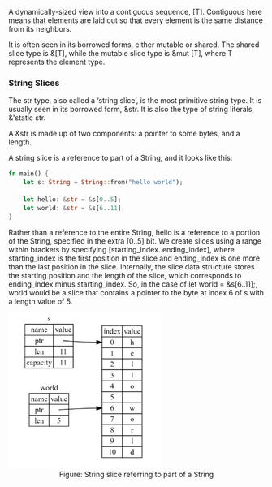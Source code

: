 A dynamically-sized view into a contiguous sequence, [T]. Contiguous here means that elements are laid out so that every element is the same distance from its neighbors.

It is often seen in its borrowed forms, either mutable or shared. The shared slice type is &[T], while the mutable slice type is &mut [T], where T represents the element type.

### String Slices

The str type, also called a ‘string slice’, is the most primitive string type. It is usually seen in its borrowed form, &str. It is also the type of string literals, &'static str.

A &str is made up of two components: a pointer to some bytes, and a length.

A string slice is a reference to part of a String, and it looks like this:

```rust
fn main() {
    let s: String = String::from("hello world");

    let hello: &str = &s[0..5];
    let world: &str = &s[6..11];
}
```

Rather than a reference to the entire String, hello is a reference to a portion of the String, specified in the extra [0..5] bit. We create slices using a range within brackets by specifying [starting_index..ending_index], where starting_index is the first position in the slice and ending_index is one more than the last position in the slice. Internally, the slice data structure stores the starting position and the length of the slice, which corresponds to ending_index minus starting_index. So, in the case of let world = &s[6..11];, world would be a slice that contains a pointer to the byte at index 6 of s with a length value of 5.

<img src="img/type_str_.jpg"  style="zoom:30%">

<center>Figure: String slice referring to part of a String</center>